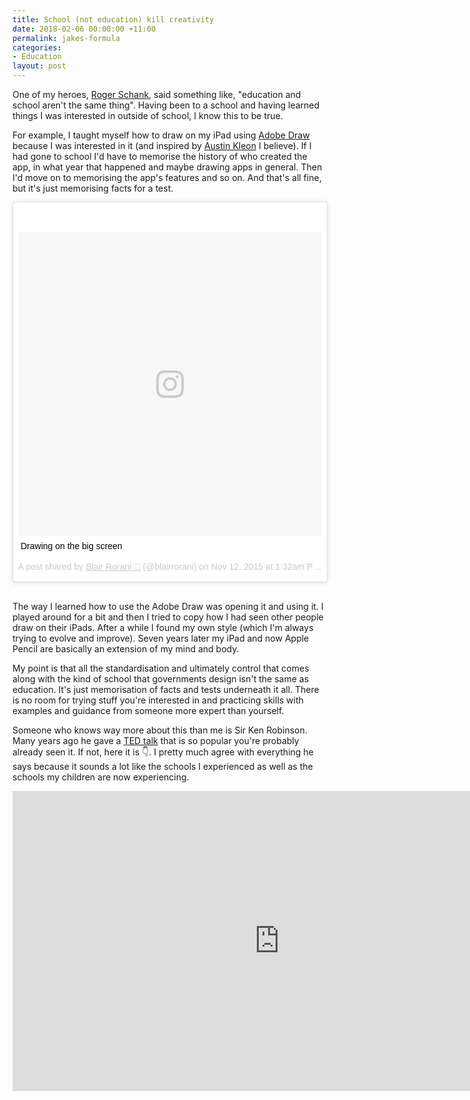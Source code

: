 ```yaml
---
title: School (not education) kill creativity
date: 2018-02-06 00:00:00 +11:00
permalink: jakes-formula
categories:
- Education
layout: post
---
```


One of my heroes, [Roger Schank](http://www.rogerschank.com), said something like, "education and school aren't the same thing". Having been to a school and having learned things I was interested in outside of school, I know this to be true.

For example, I taught myself how to draw on my iPad using [Adobe Draw](https://www.adobe.com/au/products/draw.html) because I was interested in it (and inspired by [Austin Kleon](http://austinkleon.com) I believe). If I had gone to school I'd have to memorise the history of who created the app, in what year that happened and maybe drawing apps in general. Then I'd move on to memorising  the app's features and so on. And that's all fine, but it's just memorising facts for a test.

<blockquote class="instagram-media" data-instgrm-captioned data-instgrm-permalink="https://www.instagram.com/p/9-tdK5I9nv/" data-instgrm-version="8" style=" background:#FFF; border:0; border-radius:3px; box-shadow:0 0 1px 0 rgba(0,0,0,0.5),0 1px 10px 0 rgba(0,0,0,0.15); margin: 1px; max-width:658px; padding:0; width:99.375%; width:-webkit-calc(100% - 2px); width:calc(100% - 2px);"><div style="padding:8px;"> <div style=" background:#F8F8F8; line-height:0; margin-top:40px; padding:50.0% 0; text-align:center; width:100%;"> <div style=" background:url(data:image/png;base64,iVBORw0KGgoAAAANSUhEUgAAACwAAAAsCAMAAAApWqozAAAABGdBTUEAALGPC/xhBQAAAAFzUkdCAK7OHOkAAAAMUExURczMzPf399fX1+bm5mzY9AMAAADiSURBVDjLvZXbEsMgCES5/P8/t9FuRVCRmU73JWlzosgSIIZURCjo/ad+EQJJB4Hv8BFt+IDpQoCx1wjOSBFhh2XssxEIYn3ulI/6MNReE07UIWJEv8UEOWDS88LY97kqyTliJKKtuYBbruAyVh5wOHiXmpi5we58Ek028czwyuQdLKPG1Bkb4NnM+VeAnfHqn1k4+GPT6uGQcvu2h2OVuIf/gWUFyy8OWEpdyZSa3aVCqpVoVvzZZ2VTnn2wU8qzVjDDetO90GSy9mVLqtgYSy231MxrY6I2gGqjrTY0L8fxCxfCBbhWrsYYAAAAAElFTkSuQmCC); display:block; height:44px; margin:0 auto -44px; position:relative; top:-22px; width:44px;"></div></div> <p style=" margin:8px 0 0 0; padding:0 4px;"> <a href="https://www.instagram.com/p/9-tdK5I9nv/" style="color:#000; font-family:Arial,sans-serif; font-size:14px; font-style:normal; font-weight:normal; line-height:17px; text-decoration:none; word-wrap:break-word;">Drawing on the big screen</a></p> <p style=" color:#c9c8cd; font-family:Arial,sans-serif; font-size:14px; line-height:17px; margin-bottom:0; margin-top:8px; overflow:hidden; padding:8px 0 7px; text-align:center; text-overflow:ellipsis; white-space:nowrap;">A post shared by <a href="https://www.instagram.com/blairrorani/" style=" color:#c9c8cd; font-family:Arial,sans-serif; font-size:14px; font-style:normal; font-weight:normal; line-height:17px;"> Blair Rorani 🥝</a> (@blairrorani) on <time style=" font-family:Arial,sans-serif; font-size:14px; line-height:17px;" datetime="2015-11-12T09:32:10+00:00">Nov 12, 2015 at 1:32am PST</time></p></div>
</blockquote>
<script async defer src="//www.instagram.com/embed.js"></script>

<br />The way I learned how to use the Adobe Draw was opening it and using it. I played around for a bit and then I tried to copy how I had seen other people draw on their iPads. After a while I found my own style (which I'm always trying to evolve and improve). Seven years later my iPad and now Apple Pencil are basically an extension of my mind and body.

My point is that all the standardisation and ultimately control   that comes along with the kind of school that governments design isn't the same as education. It's just memorisation of facts and tests underneath it all. There is no room for trying stuff you're interested in and practicing skills with examples and guidance from someone more expert than yourself.

Someone who knows way more about this than me is Sir Ken Robinson. Many years ago he gave a [TED talk](https://www.ted.com/talks/ken_robinson_says_schools_kill_creativity) that is so popular you're probably already seen it. If not, here it is 👇. I pretty much agree with everything he says because it sounds a lot like the schools I experienced as well as the schools my children are now experiencing.

<iframe src="https://embed.ted.com/talks/ken_robinson_says_schools_kill_creativity" width="854" height="480" frameborder="0" scrolling="no" allowfullscreen></iframe>
